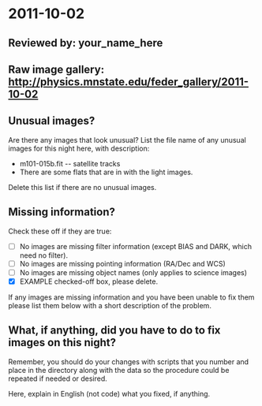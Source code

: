 # 2011-10-02

## Reviewed by:   your_name_here

## Raw image gallery: http://physics.mnstate.edu/feder_gallery/2011-10-02

## Unusual images?

Are there any images that look unusual? List the file name of any unusual images for this night here, with description:

+ m101-015b.fit -- satellite tracks
+ There are some flats that are in with the light images.

Delete this list if there are no unusual images.

## Missing information?

Check these off if they are true:

- [ ] No images are missing filter information (except BIAS and DARK, which need no filter).
- [ ] No images are missing pointing information (RA/Dec and WCS)
- [ ] No images are missing object names (only applies to science images)
- [x] EXAMPLE checked-off box, please delete.

If any images are missing information and you have been unable to fix them please list
them below with a short description of the problem.



## What, if anything, did you have to do to fix images on this night?

Remember, you should do your changes with scripts that you number and place in the
directory along with the data so the procedure could be repeated if needed or
desired.

Here, explain in English (not code) what you fixed, if anything.
